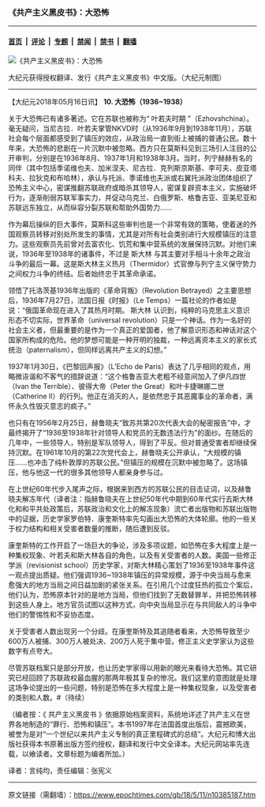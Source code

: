 ### 《共产主义黑皮书》：大恐怖

---

#### [首页](../../../..?n10385187) &nbsp;|&nbsp; [评论](../../../../../epoch-comment?n10385187) &nbsp;|&nbsp; [专题](../../../../../epoch-special?n10385187) &nbsp;|&nbsp; [禁闻](../../../../../epoch-news?n10385187) &nbsp;|&nbsp; [禁书](../../../../../books?n10385187) &nbsp;|&nbsp; [翻墙](https://github.com/gfw-breaker/nogfw/blob/master/README.md?n10385187)


<div><img alt="《共产主义黑皮书》：大恐怖" class="attachment-djy_600_400 size-djy_600_400 wp-post-image" src="https://i.epochtimes.com/assets/uploads/2017/12/dcbb5ad1ea37934a168afd29d68d142e-600x400.jpg"/>
<div class="caption">
 <p>
  大纪元获得授权翻译、发行《共产主义黑皮书》中文版。（大纪元制图）
 </p>
</div></div><hr/><div class="post_content" id="artbody" itemprop="articleBody">
 <!-- article content begin -->
 <p>
  【大纪元2018年05月16日讯】
  <strong>
   10. 大恐怖（1936~1938）
  </strong>
 </p>
 <p>
  关于大恐怖已有诸多著述。它在苏联也被称为“
  <ok href="https://www.epochtimes.com/gb/tag/%E5%8F%B6%E8%8B%A5%E5%A4%AB%E6%97%B6%E6%9C%9F.html">
   叶若夫时期
  </ok>
  ”（Ezhovshchina）。毫无疑问，当尼古拉．叶若夫掌管NKVD时（从1936年9月到1938年11月），苏联社会每个层面都感受到了镇压的效应，从政治局一直到街上被捕的普通公民。数十年来，大恐怖的悲剧在一片沉默中被忽略。西方只在莫斯科见到三场引人注目的公开审判，分别是在1936年8月、1937年1月和1938年3月。当时，列宁赫赫有名的同伴（其中包括季诺维也夫、加米涅夫、尼古拉．克列斯京斯基、李可夫、皮亚塔科夫、拉狄克和布哈林），承认与托派、季诺维也夫派或右翼托派政治团体组织了恐怖主义中心，密谋推翻苏联政府或暗杀其领导人，密谋复辟资本主义，实施破坏行为，逐渐削弱苏联军事实力，并促动乌克兰、白俄罗斯、格鲁吉亚、亚美尼亚和苏联远东独立，从而纵容分裂苏联和帮助外国势力……
 </p>
 <p>
  作为幕后操纵的巨大事件，莫斯科这些审判也是一个非常有效的策略，使着迷的外国观察员转移对别处所发生的事情，尤其是对所有社会类别进行大规模镇压的注意力。这些观察员先前曾对去富农化、饥荒和集中营系统的发展保持沉默。对他们来说，1936年至1938年的诸事件，不过是
  <ok href="https://www.epochtimes.com/gb/tag/%E6%96%AF%E5%A4%A7%E6%9E%97.html">
   斯大林
  </ok>
  与其主要对手相斗十余年之政治斗争的最后一幕。这是斯大林主义热月（Thermidor）式官僚与列宁主义保守势力之间权力斗争的终结。后者始终忠于其革命承诺。
 </p>
 <p>
  领悟了托洛茨基1936年出版的《革命背叛》（Revolution Betrayed）之主要思想后，1936年7月27日，法国日报《时报》（Le Temps）一篇社论的作者如是说：“俄国革命现在进入了其热月时期。
  <ok href="https://www.epochtimes.com/gb/tag/%E6%96%AF%E5%A4%A7%E6%9E%97.html">
   斯大林
  </ok>
  认识到，纯粹的马克思主义意识形态不切实际，世界革命（universal revolution）只是一个神话。作为一名好的社会主义者，但最重要的是作为一个真正的爱国者，他了解意识形态和神话对这个国家所构成的危险。他的梦想可能是一种开明的独裁，一种远离资本主义的家长式统治（paternalism），但同样远离共产主义的幻想。”
 </p>
 <p>
  1937年1月30日，《巴黎回声报》（L’Echo de Paris）表达了几乎相同的观点，用略微诙谐和不客气的措辞说道：“这个格鲁吉亚大老粗不经意间加入了伊凡四世（Ivan the Terrible）、彼得大帝（Peter the Great）和叶卡捷琳娜二世（Catherine II）的行列。他正在消灭的人，是依然忠于其恶魔事业的革命者，满怀永久性毁灭意志的疯子。”
 </p>
 <p>
  也只有在1956年2月25日，赫鲁晓夫“致苏共第20次代表大会的秘密报告”中，才最终揭开了“1936至1938年针对领导人和党员的无数违法行为”的面纱。在随后的几年中，一些领导人，特别是军队领导人，得到了平反。但对普通受害者却继续保持沉默。在1961年10月的第22次党代会上，赫鲁晓夫公开承认，“大规模的镇压……也冲击了纯朴敦厚的苏联公民。”但镇压的规模在沉默中被忽略了。这场镇压，他与他这一代的很多其他领导人都亲身参与过。
 </p>
 <p>
  在上世纪60年代步入尾声之际，根据来到西方的苏联公民的目击证词，以及赫鲁晓夫解冻年代（译者注：指赫鲁晓夫在上世纪50年代中期到60年代实行去斯大林化和和平共处政策后，苏联政治和文化上的解冻现象）流亡者出版物和苏联出版物中的证据，历史学家罗伯特．康奎斯特率先勾画出大恐怖的大体轮廓。他的一些关于权力结构和相关受害者数量的推断，随后遭到反驳。
 </p>
 <p>
  康奎斯特的工作开启了一场巨大的争论，涉及多项议题，如恐怖在多大程度上是一种集权现象、叶若夫和斯大林各自的角色，以及有关受害者的人数。美国一些修正学派（revisionist school）历史学家，对斯大林精心策划了1936至1938年事件这一观点提出质疑。他们强调1936~1938年镇压的异常规模，源于中央当局与愈来愈强大的地方当局之间日益加剧的紧张关系。在引用几个过度狂热的孤立个案后，他们认为，恐怖原本针对的是地方当局，但他们找到了无数替罪羊，并把恐怖转移到这些人身上。地方官员试图以这种方式，向中央当局显示在与共同敌人的斗争中他们的警惕性和不妥协态度。
 </p>
 <p>
  关于受害者人数出现另一个分歧。在康奎斯特及其追随者看来，大恐怖导致至少600万人被捕、300万人被处决、200万人死于集中营。修正主义史学家认为这些数字有点夸大。
 </p>
 <p>
  尽管苏联档案只是部分开放，也让历史学家得以用新的眼光来看待大恐怖。其它研究已经回顾了苏联政权最血腥的那两年极其复杂的惨况。我们这里的意图就是处理这场争论提出的一些问题，特别是恐怖在多大程度上是一种集权现象，以及受害者的类别和人数。#（待续）
 </p>
 <p>
  （编者按：《
  <ok href="https://www.epochtimes.com/gb/tag/%E5%85%B1%E4%BA%A7%E4%B8%BB%E4%B9%89%E9%BB%91%E7%9A%AE%E4%B9%A6.html">
   共产主义黑皮书
  </ok>
  》依据原始档案资料，系统地详述了共产主义在世界各地制造的“罪行、恐怖和镇压”。本书1997年在法国首度出版后，震撼欧美，被誉为是对“一个世纪以来共产主义专制的真正里程碑式的总结”。大纪元和博大出版社获得本书原著出版方签约授权，翻译和发行中文全译本。大纪元网站率先连载，以飨读者。文章标题为编者所加。）
 </p>
 <p>
  译者：言纯均，责任编辑：张宪义
 </p>
 <!-- article content end -->
 <div id="below_article_ad">
 </div>
</div>


---

原文链接（需翻墙）：https://www.epochtimes.com/gb/18/5/11/n10385187.htm